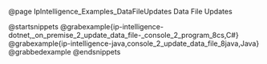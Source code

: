 @page IpIntelligence_Examples_DataFileUpdates Data File Updates

@startsnippets
@grabexample{ip-intelligence-dotnet,_on_premise_2_update_data_file-_console_2_program_8cs,C#}
@grabexample{ip-intelligence-java,console_2_update_data_file_8java,Java}
@grabbedexample
@endsnippets
